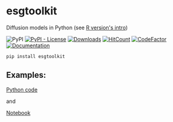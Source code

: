 # esgtoolkit 

Diffusion models in Python (see [R version's intro](https://github.com/Techtonique/esgtoolkit#esgtoolkit--star))

![PyPI](https://img.shields.io/pypi/v/esgtoolkit) [![PyPI - License](https://img.shields.io/pypi/l/esgtoolkit)](./LICENSE) 
[![Downloads](https://pepy.tech/badge/esgtoolkit)](https://pepy.tech/project/esgtoolkit) 
[![HitCount](https://hits.dwyl.com/Techtonique/esgtoolkit_python.svg?style=flat-square)](http://hits.dwyl.com/Techtonique/esgtoolkit_python)
[![CodeFactor](https://www.codefactor.io/repository/github/techtonique/esgtoolkit_python/badge)](https://www.codefactor.io/repository/github/techtonique/esgtoolkit_python)
[![Documentation](https://img.shields.io/badge/documentation-is_here-green)](https://techtonique.github.io/ESGtoolkit/)


```bash
pip install esgtoolkit
```

## Examples: 

[Python code](./examples/simdiff.py)

and 

[Notebook](./esgtoolkit/demo/2023-12-11-simdiff.ipynb)


[](./esgtoolkit/demo/2023-12-11-simdiff_files/2023-12-11-simdiff_10_0.png)
